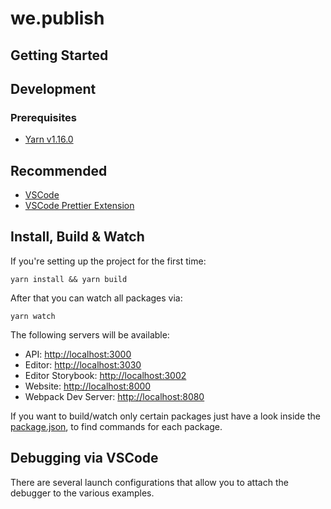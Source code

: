 # we.publish

## Getting Started

## Development

### Prerequisites

- [Yarn v1.16.0](yarn-download-url)

## Recommended

- [VSCode](vscode-download-url)
- [VSCode Prettier Extension](vscode-prettier-download-url)

## Install, Build & Watch

If you're setting up the project for the first time:

```
yarn install && yarn build
```

After that you can watch all packages via:

```
yarn watch
```

The following servers will be available:

- API: [http://localhost:3000](http://localhost:3000)
- Editor: [http://localhost:3030](http://localhost:3030)
- Editor Storybook: [http://localhost:3002](http://localhost:3002)
- Website: [http://localhost:8000](http://localhost:8000)
- Webpack Dev Server: [http://localhost:8080](http://localhost:8080)

If you want to build/watch only certain packages just have a look inside the [package.json](package-json-url),
to find commands for each package.

## Debugging via VSCode

There are several launch configurations that allow you to attach the debugger to the various examples.

[yarn-download-url]: https://yarnpkg.com/en/docs/install
[vscode-download-url]: https://code.visualstudio.com/Download
[vscode-prettier-download-url]: https://marketplace.visualstudio.com/items?itemName=esbenp.prettier-vscode
[package-json-url]: package.json
